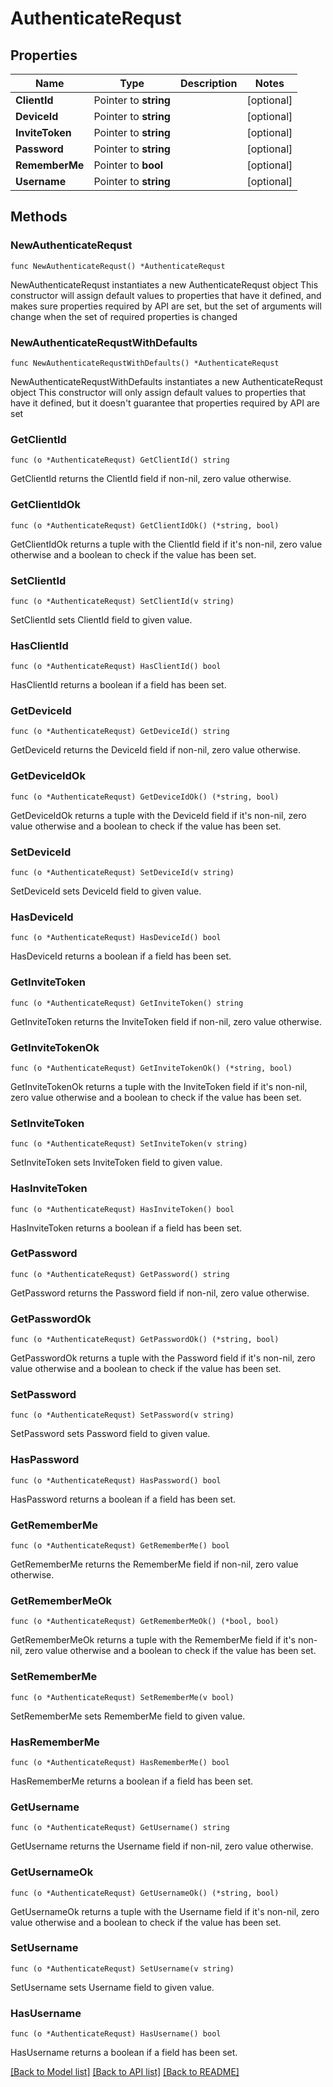 # AuthenticateRequst

## Properties

Name | Type | Description | Notes
------------ | ------------- | ------------- | -------------
**ClientId** | Pointer to **string** |  | [optional] 
**DeviceId** | Pointer to **string** |  | [optional] 
**InviteToken** | Pointer to **string** |  | [optional] 
**Password** | Pointer to **string** |  | [optional] 
**RememberMe** | Pointer to **bool** |  | [optional] 
**Username** | Pointer to **string** |  | [optional] 

## Methods

### NewAuthenticateRequst

`func NewAuthenticateRequst() *AuthenticateRequst`

NewAuthenticateRequst instantiates a new AuthenticateRequst object
This constructor will assign default values to properties that have it defined,
and makes sure properties required by API are set, but the set of arguments
will change when the set of required properties is changed

### NewAuthenticateRequstWithDefaults

`func NewAuthenticateRequstWithDefaults() *AuthenticateRequst`

NewAuthenticateRequstWithDefaults instantiates a new AuthenticateRequst object
This constructor will only assign default values to properties that have it defined,
but it doesn't guarantee that properties required by API are set

### GetClientId

`func (o *AuthenticateRequst) GetClientId() string`

GetClientId returns the ClientId field if non-nil, zero value otherwise.

### GetClientIdOk

`func (o *AuthenticateRequst) GetClientIdOk() (*string, bool)`

GetClientIdOk returns a tuple with the ClientId field if it's non-nil, zero value otherwise
and a boolean to check if the value has been set.

### SetClientId

`func (o *AuthenticateRequst) SetClientId(v string)`

SetClientId sets ClientId field to given value.

### HasClientId

`func (o *AuthenticateRequst) HasClientId() bool`

HasClientId returns a boolean if a field has been set.

### GetDeviceId

`func (o *AuthenticateRequst) GetDeviceId() string`

GetDeviceId returns the DeviceId field if non-nil, zero value otherwise.

### GetDeviceIdOk

`func (o *AuthenticateRequst) GetDeviceIdOk() (*string, bool)`

GetDeviceIdOk returns a tuple with the DeviceId field if it's non-nil, zero value otherwise
and a boolean to check if the value has been set.

### SetDeviceId

`func (o *AuthenticateRequst) SetDeviceId(v string)`

SetDeviceId sets DeviceId field to given value.

### HasDeviceId

`func (o *AuthenticateRequst) HasDeviceId() bool`

HasDeviceId returns a boolean if a field has been set.

### GetInviteToken

`func (o *AuthenticateRequst) GetInviteToken() string`

GetInviteToken returns the InviteToken field if non-nil, zero value otherwise.

### GetInviteTokenOk

`func (o *AuthenticateRequst) GetInviteTokenOk() (*string, bool)`

GetInviteTokenOk returns a tuple with the InviteToken field if it's non-nil, zero value otherwise
and a boolean to check if the value has been set.

### SetInviteToken

`func (o *AuthenticateRequst) SetInviteToken(v string)`

SetInviteToken sets InviteToken field to given value.

### HasInviteToken

`func (o *AuthenticateRequst) HasInviteToken() bool`

HasInviteToken returns a boolean if a field has been set.

### GetPassword

`func (o *AuthenticateRequst) GetPassword() string`

GetPassword returns the Password field if non-nil, zero value otherwise.

### GetPasswordOk

`func (o *AuthenticateRequst) GetPasswordOk() (*string, bool)`

GetPasswordOk returns a tuple with the Password field if it's non-nil, zero value otherwise
and a boolean to check if the value has been set.

### SetPassword

`func (o *AuthenticateRequst) SetPassword(v string)`

SetPassword sets Password field to given value.

### HasPassword

`func (o *AuthenticateRequst) HasPassword() bool`

HasPassword returns a boolean if a field has been set.

### GetRememberMe

`func (o *AuthenticateRequst) GetRememberMe() bool`

GetRememberMe returns the RememberMe field if non-nil, zero value otherwise.

### GetRememberMeOk

`func (o *AuthenticateRequst) GetRememberMeOk() (*bool, bool)`

GetRememberMeOk returns a tuple with the RememberMe field if it's non-nil, zero value otherwise
and a boolean to check if the value has been set.

### SetRememberMe

`func (o *AuthenticateRequst) SetRememberMe(v bool)`

SetRememberMe sets RememberMe field to given value.

### HasRememberMe

`func (o *AuthenticateRequst) HasRememberMe() bool`

HasRememberMe returns a boolean if a field has been set.

### GetUsername

`func (o *AuthenticateRequst) GetUsername() string`

GetUsername returns the Username field if non-nil, zero value otherwise.

### GetUsernameOk

`func (o *AuthenticateRequst) GetUsernameOk() (*string, bool)`

GetUsernameOk returns a tuple with the Username field if it's non-nil, zero value otherwise
and a boolean to check if the value has been set.

### SetUsername

`func (o *AuthenticateRequst) SetUsername(v string)`

SetUsername sets Username field to given value.

### HasUsername

`func (o *AuthenticateRequst) HasUsername() bool`

HasUsername returns a boolean if a field has been set.


[[Back to Model list]](../README.md#documentation-for-models) [[Back to API list]](../README.md#documentation-for-api-endpoints) [[Back to README]](../README.md)


